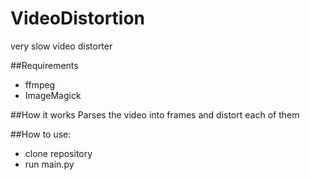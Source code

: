 # VideoDistortion
very slow video distorter

##Requirements 
* ffmpeg
* ImageMagick

##How it works
Parses the video into frames and distort each of them

##How to use:
* clone repository
* run main.py
